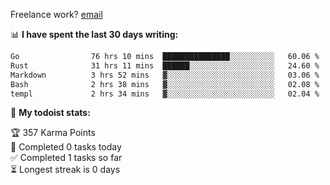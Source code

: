 Freelance work? [email](mailto:fanosoro@gmail.com)

📊 **I have spent the last 30 days writing:**
<!--START_SECTION:waka-->

```txt
Go                76 hrs 10 mins  ███████████████░░░░░░░░░░   60.06 %
Rust              31 hrs 11 mins  ██████░░░░░░░░░░░░░░░░░░░   24.60 %
Markdown          3 hrs 52 mins   ▓░░░░░░░░░░░░░░░░░░░░░░░░   03.06 %
Bash              2 hrs 38 mins   ▓░░░░░░░░░░░░░░░░░░░░░░░░   02.08 %
templ             2 hrs 34 mins   ▓░░░░░░░░░░░░░░░░░░░░░░░░   02.04 %
```

<!--END_SECTION:waka-->

🚧 **My todoist stats:**
<!-- TODO-IST:START -->
🏆  357 Karma Points           
🌸  Completed 0 tasks today           
✅  Completed 1 tasks so far           
⏳  Longest streak is 0 days
<!-- TODO-IST:END -->
